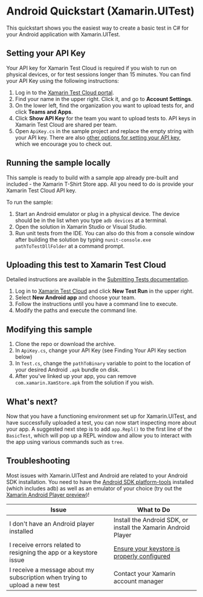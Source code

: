# Android Quickstart (Xamarin.UITest)
This quickstart shows you the easiest way to create a basic test in C# for your Android application with Xamarin.UITest.

## Setting your API Key
Your API key for Xamarin Test Cloud is required if you wish to run on physical devices, or for test sessions longer than 15 minutes. You can find your API Key using the following instructions:

1. Log in to the [Xamarin Test Cloud portal](http://testcloud.xamarin.com).
2. Find your name in the upper right. Click it, and go to **Account Settings**.
3. On the lower left, find the organization you want to upload tests for, and click **Teams and Apps**. 
4. Click **Show API Key** for the team you want to upload tests to. API keys in Xamarin Test Cloud are shared per team.
5. Open `ApiKey.cs` in the sample project and replace the empty string with your API key. There are also [other options for setting your API key](http://developer.xamarin.com/guides/testcloud/uitest/setting-the-api-key/), which we encourage you to check out. 

## Running the sample locally
This sample is ready to build with a sample app already pre-built and included - the Xamarin T-Shirt Store app. All you need to do is provide your Xamarin Test Cloud API key.

To run the sample:

1. Start an Android emulator or plug in a physical device. The device should be in the list when you type `adb devices` at a terminal.
2. Open the solution in Xamarin Studio or Visual Studio.
3. Run unit tests from the IDE. You can also do this from a console window after building the solution by typing `nunit-console.exe pathToTestDllFolder` at a command prompt.

## Uploading this test to Xamarin Test Cloud
Detailed instructions are available in the [Submitting Tests documentation](http://developer.xamarin.com/guides/testcloud/submitting/).

1. Log in to [Xamarin Test Cloud](http://testcloud.xamarin.com) and click **New Test Run** in the upper right.
2. Select **New Android app** and choose your team.
3. Follow the instructions until you have a command line to execute.
4. Modify the paths and execute the command line. 

## Modifying this sample
1. Clone the repo or download the archive.
2. In `ApiKey.cs`, change your API Key (see Finding Your API Key section below)
3. In `Test.cs`, change the `pathToBinary` variable to point to the location of your desired Android `.apk` bundle on disk. 
4. After you've linked up your app, you can remove `com.xamarin.XamStore.apk` from the solution if you wish.

## What's next?
Now that you have a functioning environment set up for Xamarin.UITest, and have successfully uploaded a test, you can now start inspecting more about your app. A suggested next step is to add `app.Repl()` to the first line of the `BasicTest`, which will pop up a REPL window and allow you to interact with the app using various commands such as `tree`.

## Troubleshooting
Most issues with Xamarin.UITest and Android are related to your Android SDK installation. You need to have the [Android SDK platform-tools](http://developer.android.com/tools/sdk/tools-notes.html) installed (which includes adb) as well as an emulator of your choice (try out the [Xamarin Android Player preview](http://www.xamarin.com/android-player))!

|**Issue**|**What to Do**|
|-----|----------|
|I don't have an Android player installed|Install the Android SDK, or install the Xamarin Android Player|
|I receive errors related to resigning the app or a keystore issue|[Ensure your keystore is properly configured](http://developer.xamarin.com/guides/android/deployment,_testing,_and_metrics/publishing_an_application/part_1_-_preparing_an_application_for_release/#Create_a_New_Keystore)|
|I receive a message about my subscription when trying to upload a new test|Contact your Xamarin account manager|



